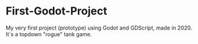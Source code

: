 # First-Godot-Project
My very first project (prototype) using Godot and GDScript, made in 2020.<br>
It´s a topdown "rogue" tank game.<br><br>
